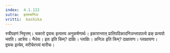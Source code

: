 ```yaml
---
index:  4.1.122
sutra:  इतश्चानिञः
vritti:  kashika 
---
```


स्त्रीग्रहणं निवृत्तम्। चकारो द्व्यचः इत्यस्य अनुकर्षणार्थः। इकारान्तात् प्रातिपदिकादनिञन्तादपत्ये ढक् प्रत्ययो भवति। आत्रेयः। नैधेयः। इतः इति किम्? दाक्षिः। प्लाक्षिः। अनिञः इति किम्? दाक्षायणः। प्लाक्षायणः। द्व्यचः इत्येव, मरीचेरप्त्यं मारीचः।

